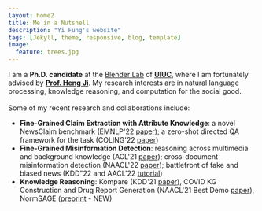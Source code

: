 ```yaml
---
layout: home2
title: Me in a Nutshell
description: "Yi Fung's website"
tags: [Jekyll, theme, responsive, blog, template]
image:
  feature: trees.jpg
---
```


I am a <b>Ph.D. candidate</b> at the <a href="https://blender.cs.illinois.edu/" target="_blank">Blender Lab</a> of <a href="https://cs.illinois.edu/" target="_blank"><b>UIUC</b></a>, where I am fortunately advised by <a href="https://blender.cs.illinois.edu/hengji.html" target="_blank"><b>Prof. Heng Ji</b></a>. My research interests are in natural language processing, knowledge reasoning, and computation for the social good.
<br/><br/>
Some of my recent research and collaborations include:
* <b>Fine-Grained Claim Extraction with Attribute Knowledge</b>: a novel NewsClaim benchmark (EMNLP'22 <a href="https://arxiv.org/abs/2112.08544" target="_blank">paper</a>); a zero-shot directed QA framework for the task (COLING'22 <a href="https://blender.cs.illinois.edu/paper/claimqa2022.pdf" target="_blank">paper</a>)
* <b>Fine-Grained Misinformation Detection</b>: reasoning across multimedia and background knowledge (ACL'21 <a href="http://scholar.google.es/citations?user=eUae2K0AAAAJ" target="_blank">paper</a>); cross-document misinformation detection (NAACL'22 <a href="https://aclanthology.org/2022.naacl-main.40/" target="_blank">paper</a>); battlefront of fake and biased news (KDD"22 and AACL'22 <a href="https://dl.acm.org/doi/abs/10.1145/3534678.3542615" target="_blank">tutorial</a>)
* <b>Knowledge Reasoning</b>: Kompare (KDD'21 <a href="https://dl.acm.org/doi/abs/10.1145/3447548.3467128" target="_blank">paper</a>), COVID KG Construction and Drug Report Generation (NAACL'21 Best Demo <a href="https://aclanthology.org/2021.naacl-demos.8/" target="_blank">paper</a>), NormSAGE (<a href="https://arxiv.org/abs/2210.08604" target="_blank">preprint</a> - NEW)

